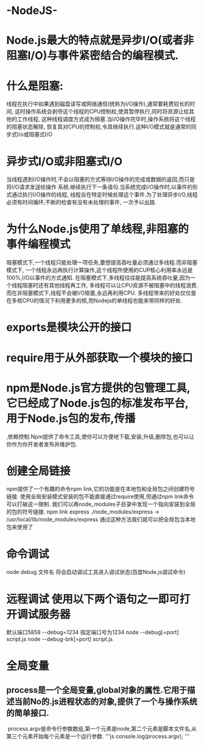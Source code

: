 # -NodeJS-

# Node.js最大的特点就是异步I/O(或者非阻塞I/O)与事件紧密结合的编程模式.
# 什么是阻塞:
   线程在执行中如果遇到磁盘读写或网络通信(统称为I/O操作),通常要耗费较长的时间,
   这时操作系统会剥夺这个线程的CPU控制权,使其暂停执行,同时将资源让给其他的工作线程,
   这种线程调度方式成为阻塞.当I/O操作完毕时,操作系统将这个线程的阻塞状态解除,
   恢复其对CPU的控制权,令其继续执行.这种I/O模式就是通常的同步式I/o或阻塞式I/O

# 异步式I/O或非阻塞式I/O
  当线程遇到I/O操作时,不会以阻塞的方式等待I/O操作的完成或数据的返回,而只是将I/O请求发送给操作
  系统.继续执行下一条语句.当系统完成I/O操作时,以事件的形式通过执行I/O操作的线程,
  线程会在特定时候处理这个事件.为了处理异步I/O,线程必须有时间循环,不断的检查有没有未处理的事件,
  一次予以出路.

# 为什么Node.js使用了单线程,非阻塞的事件编程模式
  阻塞模式下,一个线程只能处理一项任务,要想提高吞吐量必须通过多线程.而非阻塞模式下,
  一个线程永远再执行计算操作,这个线程所使用的CUP核心利用率永远是100%,I/O以事件的方式通知.
  在阻塞模式下,多线程往往能提高系统吞吐量,因为一个线程阻塞时还有其他线程再工作,
  多线程可以让CPU资源不被阻塞中的线程浪费.而在非阻塞模式下,线程不会被I/O阻塞,永远再利用CPU.
  多线程带来的好处仅仅是在多核CPU的情况下利用更多的核,而Nodejs的单线程也能来带同样的好处.

# exports是模块公开的接口
# require用于从外部获取一个模块的接口
# npm是Node.js官方提供的包管理工具,它已经成了Node.js包的标准发布平台,用于Node.js包的发布,传播
  ,依赖控制.Npm提供了命令工具,使你可以方便地下载,安装,升级,删除包,也可以让你作为你开发者发布并维护包.

# 创建全局链接
  npm提供了一个有趣的命令npm link,它的功能是在本地包和全局包之间创建符号链接.
  使用全局安装模式安装的包不能直接通过require使用,但通过npm link命令可以打破这一限制.
  我们可以再node_modules子目录中发现一个指向安装到全局的包的符号链接.
  npm link express
  ./node_modules/express -> /usr/local/lib/node_modules/express
  通过这种方法我们就可以把全局包当本地包来使用了
# 命令调试
  node debug 文件名 将会启动调试工具进入调试状态(百度Node.js调试命令)
# 远程调试 使用以下两个语句之一即可打开调试服务器
  默认端口5858 --debug=1234 指定端口号为1234
  node --debug[=port] script.js
  node --debug-brk[=port] script.js
# 全局变量
## process是一个全局变量,global对象的属性.它用于描述当前No的.js进程状态的对象,提供了一个与操作系统的简单接口.
  process.argv是命令行参数数组,第一个元素是node,第二个元素是脚本文件名,从第三个元素开始每个元素是一个运行参数.
  '''js
  console.log(process.argv);
  '''
